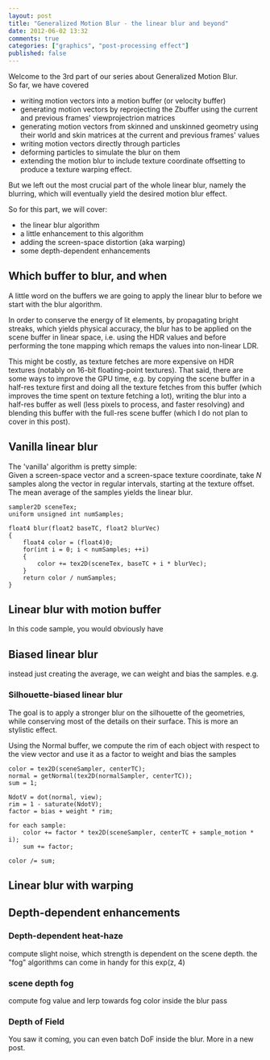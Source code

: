 ```yaml
---
layout: post
title: "Generalized Motion Blur - the linear blur and beyond"
date: 2012-06-02 13:32
comments: true
categories: ["graphics", "post-processing effect"]
published: false
---
```


Welcome to the 3rd part of our series about
Generalized Motion Blur.  
So far, we have covered  
*   writing motion vectors into a motion buffer (or velocity buffer)
*   generating motion vectors by reprojecting the Zbuffer using the current and previous frames' viewprojectrion matrices
*   generating motion vectors from skinned and unskinned geometry using their world and skin matrices at the current and previous frames' values
*   writing motion vectors directly through particles
*   deforming particles to simulate the blur on them
*   extending the motion blur to include texture coordinate offsetting to produce a texture warping effect.

But we left out the most crucial part of the whole linear blur,
namely the blurring,
which will eventually yield the desired motion blur effect.

So for this part, we will cover:  
*   the linear blur algorithm
*   a little enhancement to this algorithm
*   adding the screen-space distortion (aka warping)
*   some depth-dependent enhancements


## Which buffer to blur, and when

A little word on the buffers
we are going to apply the linear blur to
before we start with the blur algorithm.

In order to conserve
the energy of lit elements,
by propagating bright streaks,
which yields physical accuracy,
the blur has to be applied
on the scene buffer in linear space,
i.e. using the HDR values
and before performing the tone mapping
which remaps the values into non-linear LDR.

This might be costly,
as texture fetches are more expensive
on HDR textures
(notably on 16-bit floating-point textures).
That said, there are some ways to improve the GPU time,
e.g. by copying the scene buffer in a half-res texture first 
and doing all the texture fetches from this buffer
(which improves the time spent on texture fetching a lot),
writing the blur into a half-res buffer as well
(less pixels to process, and faster resolving)
and blending this buffer with the full-res scene buffer
(which I do not plan to cover in this post).


## Vanilla linear blur

The 'vanilla' algorithm is pretty simple:  
Given a screen-space vector and a screen-space texture coordinate,
take _N_ samples along the vector in regular intervals,
starting at the texture offset.
The mean average of the samples yields the linear blur.

```
sampler2D sceneTex;
uniform unsigned int numSamples;

float4 blur(float2 baseTC, float2 blurVec)
{
	float4 color = (float4)0;
	for(int i = 0; i < numSamples; ++i)
	{
		color += tex2D(sceneTex, baseTC + i * blurVec);
	}
	return color / numSamples;
}
```

## Linear blur with motion buffer

In this code sample, you would obviously have

## Biased linear blur
instead just creating the average, we can weight and bias the samples.
e.g.

### Silhouette-biased linear blur
The goal is to apply a stronger blur on the silhouette of the geometries,
while conserving most of the details on their surface.
This is more an stylistic effect.

Using the Normal buffer,
we compute the rim of each object with respect to the view vector
and use it as a factor to weight and bias the samples
```
color = tex2D(sceneSampler, centerTC);
normal = getNormal(tex2D(normalSampler, centerTC));
sum = 1;

NdotV = dot(normal, view); 
rim = 1 - saturate(NdotV);
factor = bias + weight * rim;

for each sample:
	color += factor * tex2D(sceneSampler, centerTC + sample_motion * i);
	sum += factor;
	
color /= sum;
```

## Linear blur with warping


## Depth-dependent enhancements
### Depth-dependent heat-haze
compute slight noise, which strength is dependent on the scene depth.
the "fog" algorithms can come in handy for this
exp(z, 4)

### scene depth fog
compute fog value and lerp towards fog color inside the blur pass

### Depth of Field
You saw it coming, you can even batch DoF inside the blur.
More in a new post.
